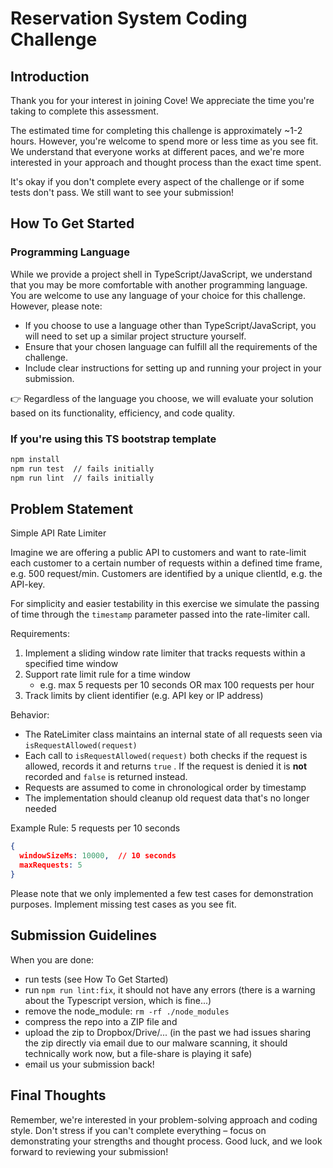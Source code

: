 # Reservation System Coding Challenge

## Introduction

Thank you for your interest in joining Cove! We appreciate the time you're taking to complete this assessment.

The estimated time for completing this challenge is approximately ~1-2 hours. However, you're welcome to spend more or less time as you see fit. We understand that everyone works at different paces, and we're more interested in your approach and thought process than the exact time spent.

It's okay if you don't complete every aspect of the challenge or if some tests don't pass. We still want to see your submission!

## How To Get Started

### Programming Language

While we provide a project shell in TypeScript/JavaScript, we understand that you may be more comfortable with another programming language. You are welcome to use any language of your choice for this challenge. However, please note:

- If you choose to use a language other than TypeScript/JavaScript, you will need to set up a similar project structure yourself.
- Ensure that your chosen language can fulfill all the requirements of the challenge.
- Include clear instructions for setting up and running your project in your submission.

👉 Regardless of the language you choose, we will evaluate your solution based on its functionality, efficiency, and code quality.

### If you're using this TS bootstrap template

```bash
npm install
npm run test  // fails initially
npm run lint  // fails initially
```

## Problem Statement

Simple API Rate Limiter

Imagine we are offering a public API to customers and want to rate-limit each customer to a certain
number of requests within a defined time frame, e.g. 500 request/min. Customers are identified by a
unique clientId, e.g. the API-key.

For simplicity and easier testability in this exercise we simulate the passing of time through the
`timestamp` parameter passed into the rate-limiter call.

Requirements:
1. Implement a sliding window rate limiter that tracks requests within a specified time window
2. Support rate limit rule for a time window
   - e.g. max 5 requests per 10 seconds OR max 100 requests per hour
3. Track limits by client identifier (e.g. API key or IP address)

Behavior:
- The RateLimiter class maintains an internal state of all requests seen via `isRequestAllowed(request)`
- Each call to `isRequestAllowed(request)` both checks if the request is allowed, records it and returns
  `true` . If the request is denied it is **not** recorded and `false` is returned instead.
- Requests are assumed to come in chronological order by timestamp
- The implementation should cleanup old request data that's no longer needed

Example Rule: 5 requests per 10 seconds
```json
{
  windowSizeMs: 10000,  // 10 seconds
  maxRequests: 5
}
```

Please note that we only implemented a few test cases for demonstration purposes. Implement missing test cases as you see fit.


## Submission Guidelines

When you are done:
- run tests (see How To Get Started)
- run `npm run lint:fix`, it should not have any errors (there is a warning about the Typescript version, which is fine...)
- remove the node_module: `rm -rf ./node_modules`
- compress the repo into a ZIP file and
- upload the zip to Dropbox/Drive/... (in the past we had issues  sharing the zip directly via email due to our malware scanning, it should technically work now, but a file-share is playing it safe)
- email us your submission back!

## Final Thoughts

Remember, we're interested in your problem-solving approach and coding style. Don't stress if you can't complete everything – focus on demonstrating your strengths and thought process. Good luck, and we look forward to reviewing your submission!
